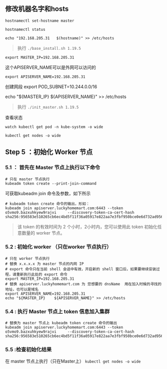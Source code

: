 ## 修改机器名字和hosts
`hostnamectl set-hostname master`

`hostnamectl status`

`echo "192.168.205.31   $(hostname)" >> /etc/hosts`


> 执行 `./base_install.sh 1.19.5`

`export MASTER_IP=192.168.205.31`

这个APISERVER_NAME可以是外网可以访问的

`export APISERVER_NAME=192.168.205.31`

创建网段
export POD_SUBNET=10.244.0.0/16

echo "${MASTER_IP}    ${APISERVER_NAME}" >> /etc/hosts


> 执行 `./init_master.sh 1.19.5`


查看状态

`watch kubectl get pod -n kube-system -o wide`

`kubectl get nodes -o wide`



## Step 5 ：初始化 Worker 节点
### 5.1 ： 首先在 Master 节点上执行以下命令
```
# 只在 master 节点执行
kubeadm token create --print-join-command

```
可获取kubeadm join 命令及参数，如下所示
```
# kubeadm token create 命令的输出，形如：
kubeadm join apiserver.luckyhomemart.com:6443 --token o5vmo9.bazxuhkyew9rajvi     --discovery-token-ca-cert-hash sha256:956583e510265cb6ec4bd5f11f36a05917e822aa7e3fbf950bce0e6d732ad956 

```
>该 token 的有效时间为 2 个小时，2小时内，您可以使用此 token 初始化任意数量的 worker 节点。

### 5.2 : 初始化 worker （只在worker 节点执行）
 
```
# 只在 worker 节点执行
# 替换 x.x.x.x 为 master 节点的内网 IP
# export 命令只在当前 shell 会话中有效，开启新的 shell 窗口后，如果要继续安装过程，请重新执行此处的 export 命令
export MASTER_IP=192.168.205.31
# 替换 apiserver.luckyhomemart.com 为 您想要的 dnsName  用在加入时候的寻找的地址，也可以是域名
export APISERVER_NAME=192.168.205.31
echo "${MASTER_IP}    ${APISERVER_NAME}" >> /etc/hosts
```

### 5.4 : 执行 Master 节点上 token 信息加入集群
```
# 替换为 master 节点上 kubeadm token create 命令的输出
kubeadm join apiserver.luckyhomemart.com:6443 --token o5vmo9.bazxuhkyew9rajvi     --discovery-token-ca-cert-hash sha256:956583e510265cb6ec4bd5f11f36a05917e822aa7e3fbf950bce0e6d732ad956 

```
           
### 5.5 :检查初始化结果
在 master 节点上执行（只在Master上）
`kubectl get nodes -o wide`
